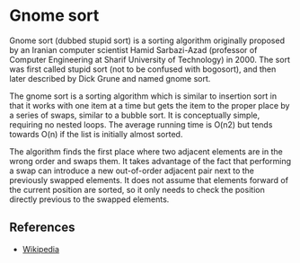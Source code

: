 # Gnome sort

Gnome sort (dubbed stupid sort) is a sorting algorithm originally 
proposed by an Iranian computer scientist Hamid Sarbazi-Azad 
(professor of Computer Engineering at Sharif University of Technology)
in 2000. The sort was first called stupid sort (not to be confused 
with bogosort), and then later described by Dick Grune and named gnome sort.

The gnome sort is a sorting algorithm which is similar to insertion 
sort in that it works with one item at a time but gets the item to 
the proper place by a series of swaps, similar to a bubble sort. 
It is conceptually simple, requiring no nested loops. The average 
running time is O(n2) but tends towards O(n) if the list is initially 
almost sorted.

The algorithm finds the first place where two adjacent elements are 
in the wrong order and swaps them. It takes advantage of the fact that 
performing a swap can introduce a new out-of-order adjacent pair 
next to the previously swapped elements. It does not assume that elements 
forward of the current position are sorted, so it only needs to check 
the position directly previous to the swapped elements.

## References

- [Wikipedia](https://en.wikipedia.org/wiki/Gnome_sort)
